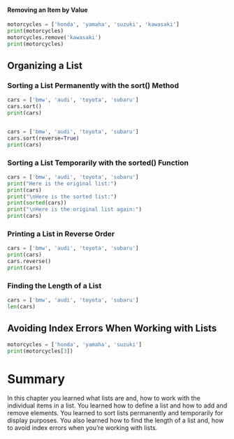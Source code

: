 #### Removing an Item by Value

```py
motorcycles = ['honda', 'yamaha', 'suzuki', 'kawasaki']
print(motorcycles)
motorcycles.remove('kawasaki')
print(motorcycles)
```

## Organizing a List

### Sorting a List Permanently with the sort() Method

```py
cars = ['bmw', 'audi', 'toyota', 'subaru']
cars.sort()
print(cars)


cars = ['bmw', 'audi', 'toyota', 'subaru']
cars.sort(reverse=True)
print(cars)
```

### Sorting a List Temporarily with the sorted() Function

```py
cars = ['bmw', 'audi', 'toyota', 'subaru']
print("Here is the original list:")
print(cars)
print("\nHere is the sorted list:")
print(sorted(cars))
print("\nHere is the original list again:")
print(cars)
```

### Printing a List in Reverse Order

```py
cars = ['bmw', 'audi', 'toyota', 'subaru']
print(cars)
cars.reverse()
print(cars)
```

### Finding the Length of a List

```py
cars = ['bmw', 'audi', 'toyota', 'subaru']
len(cars)
```

## Avoiding Index Errors When Working with Lists

```py
motorcycles = ['honda', 'yamaha', 'suzuki']
print(motorcycles[3])
```

# Summary

In this chapter you learned what lists are and,
how to work with the individual items in a list. 
You learned how to define a list and how to add and remove elements. 
You learned to sort lists permanently and temporarily for display purposes.
You also learned how to find the length of a list and, 
how to avoid index errors when you’re working with lists.